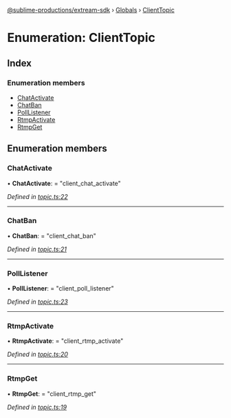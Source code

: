 [@sublime-productions/extream-sdk](../README.md) › [Globals](../globals.md) › [ClientTopic](clienttopic.md)

# Enumeration: ClientTopic

## Index

### Enumeration members

* [ChatActivate](clienttopic.md#chatactivate)
* [ChatBan](clienttopic.md#chatban)
* [PollListener](clienttopic.md#polllistener)
* [RtmpActivate](clienttopic.md#rtmpactivate)
* [RtmpGet](clienttopic.md#rtmpget)

## Enumeration members

###  ChatActivate

• **ChatActivate**: = "client_chat_activate"

*Defined in [topic.ts:22](https://github.com/Extream-SaaS/ex-sdk/blob/b2de5a9/src/topic.ts#L22)*

___

###  ChatBan

• **ChatBan**: = "client_chat_ban"

*Defined in [topic.ts:21](https://github.com/Extream-SaaS/ex-sdk/blob/b2de5a9/src/topic.ts#L21)*

___

###  PollListener

• **PollListener**: = "client_poll_listener"

*Defined in [topic.ts:23](https://github.com/Extream-SaaS/ex-sdk/blob/b2de5a9/src/topic.ts#L23)*

___

###  RtmpActivate

• **RtmpActivate**: = "client_rtmp_activate"

*Defined in [topic.ts:20](https://github.com/Extream-SaaS/ex-sdk/blob/b2de5a9/src/topic.ts#L20)*

___

###  RtmpGet

• **RtmpGet**: = "client_rtmp_get"

*Defined in [topic.ts:19](https://github.com/Extream-SaaS/ex-sdk/blob/b2de5a9/src/topic.ts#L19)*
